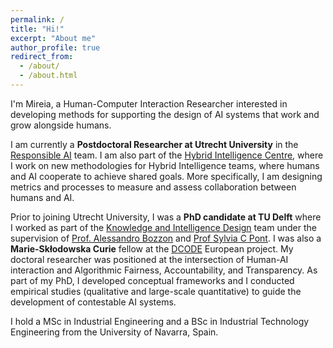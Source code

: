 ```yaml
---
permalink: /
title: "Hi!"
excerpt: "About me"
author_profile: true
redirect_from: 
  - /about/
  - /about.html
---
```


I'm Mireia, a Human-Computer Interaction Researcher interested in developing methods for supporting the design of AI systems that work and grow alongside humans.

I am currently a **Postdoctoral Researcher at Utrecht University** in the [Responsible AI](https://rai-uu.github.io/) team. I am also part of the [Hybrid Intelligence Centre](https://www.hybrid-intelligence-centre.nl/), where I work on new methodologies for Hybrid Intelligence teams, where humans and AI cooperate to achieve shared goals. More specifically, I am designing metrics and processes to measure and assess collaboration between humans and AI.   

Prior to joining Utrecht University, I was a **PhD candidate at TU Delft** where I worked as part of the [Knowledge and Intelligence Design](https://www.tudelft.nl/io/over-io/afdelingen/sustainable-design-engineering/kind) team under the supervision of [Prof. Alessandro Bozzon](https://www.alessandrobozzon.com/) and [Prof Sylvia C Pont](https://www.tudelft.nl/io/over-io/personen/pont-sc). I was also a **Marie-Skłodowska Curie** fellow at the [DCODE](https://dcode-network.eu/) European project. My doctoral researcher was positioned at the intersection of Human-AI interaction and Algorithmic Fairness, Accountability, and Transparency. As part of my PhD, I developed conceptual frameworks and I conducted empirical studies (qualitative and large-scale quantitative) to guide the development of contestable AI systems. 

I hold a MSc in Industrial Engineering and a BSc in Industrial Technology Engineering from the University of Navarra, Spain.

